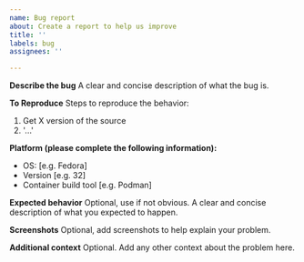 ```yaml
---
name: Bug report
about: Create a report to help us improve
title: ''
labels: bug
assignees: ''

---
```


**Describe the bug**
A clear and concise description of what the bug is.

**To Reproduce**
Steps to reproduce the behavior:

1. Get X version of the source
2. '...'

**Platform (please complete the following information):**

- OS: [e.g. Fedora]
- Version [e.g. 32]
- Container build tool [e.g. Podman]

**Expected behavior**
Optional, use if not obvious. A clear and concise description of what you expected to happen.

**Screenshots**
Optional, add screenshots to help explain your problem.

**Additional context**
Optional. Add any other context about the problem here.
